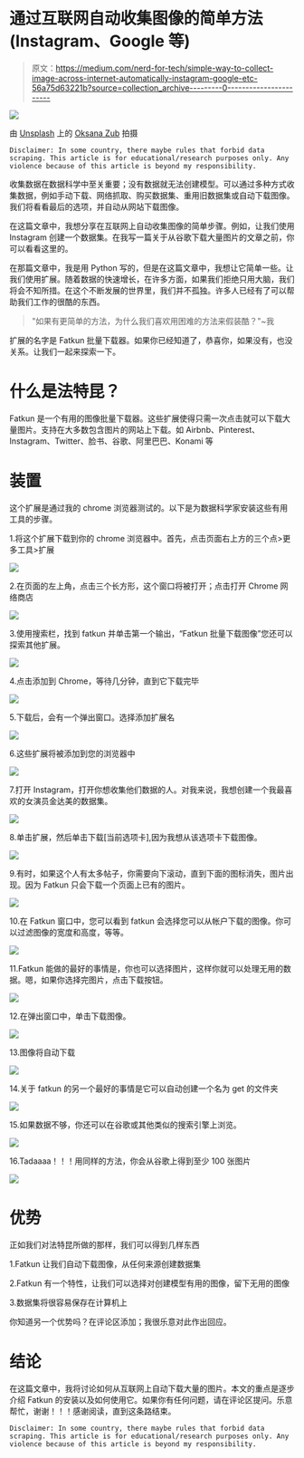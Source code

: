 # 通过互联网自动收集图像的简单方法(Instagram、Google 等)

> 原文：<https://medium.com/nerd-for-tech/simple-way-to-collect-image-across-internet-automatically-instagram-google-etc-56a75d63221b?source=collection_archive---------0----------------------->

![](img/218361a48c93f5844ae6527c6d8172eb.png)

由 [Unsplash](https://unsplash.com/?utm_source=unsplash&utm_medium=referral&utm_content=creditCopyText) 上的 [Oksana Zub](https://unsplash.com/@oxanamiles?utm_source=unsplash&utm_medium=referral&utm_content=creditCopyText) 拍摄

```
Disclaimer: In some country, there maybe rules that forbid data scraping. This article is for educational/research purposes only. Any violence because of this article is beyond my responsibility.
```

收集数据在数据科学中至关重要；没有数据就无法创建模型。可以通过多种方式收集数据，例如手动下载、网络抓取、购买数据集、重用旧数据集或自动下载图像。我们将看看最后的选项，并自动从网站下载图像。

在这篇文章中，我想分享在互联网上自动收集图像的简单步骤。例如，让我们使用 Instagram 创建一个数据集。在我写一篇关于从谷歌下载大量图片的文章之前，你可以看看这里的。

在那篇文章中，我是用 Python 写的，但是在这篇文章中，我想让它简单一些。让我们使用扩展。随着数据的快速增长，在许多方面，如果我们拒绝只用大脑，我们将会不知所措。在这个不断发展的世界里，我们并不孤独。许多人已经有了可以帮助我们工作的很酷的东西。

> "如果有更简单的方法，为什么我们喜欢用困难的方法来假装酷？"~我

扩展的名字是 Fatkun 批量下载器。如果你已经知道了，恭喜你，如果没有，也没关系。让我们一起来探索一下。

# 什么是法特昆？

Fatkun 是一个有用的图像批量下载器。这些扩展使得只需一次点击就可以下载大量图片。支持在大多数包含图片的网站上下载。如 Airbnb、Pinterest、Instagram、Twitter、脸书、谷歌、阿里巴巴、Konami 等

# 装置

这个扩展是通过我的 chrome 浏览器测试的。以下是为数据科学家安装这些有用工具的步骤。

1.将这个扩展下载到你的 chrome 浏览器中。首先，点击页面右上方的三个点>更多工具>扩展

![](img/5dacd3495379386979f6e973a266929a.png)

2.在页面的左上角，点击三个长方形，这个窗口将被打开；点击打开 Chrome 网络商店

![](img/c9a6da03c8a31d8da8db2094ff0f812b.png)

3.使用搜索栏，找到 fatkun 并单击第一个输出，“Fatkun 批量下载图像”您还可以探索其他扩展。

![](img/808f2f5401a7e59564334a80bd355d82.png)

4.点击添加到 Chrome，等待几分钟，直到它下载完毕

![](img/e096d2782833b60895e7092dd8297098.png)

5.下载后，会有一个弹出窗口。选择添加扩展名

![](img/b63c46148c401439f9353b4bbed68140.png)

6.这些扩展将被添加到您的浏览器中

![](img/b655d9cb109c7411ce2090960ccb5c0a.png)

7.打开 Instagram，打开你想收集他们数据的人。对我来说，我想创建一个我最喜欢的女演员金达美的数据集。

![](img/4ec053f72b15942d0229aac073b5dfc0.png)

8.单击扩展，然后单击下载[当前选项卡],因为我想从该选项卡下载图像。

![](img/550f183c581c2f18475306e2af7845e5.png)

9.有时，如果这个人有太多帖子，你需要向下滚动，直到下面的图标消失，图片出现。因为 Fatkun 只会下载一个页面上已有的图片。

![](img/3f35336f1492540bc83c1a0940cc3470.png)

10.在 Fatkun 窗口中，您可以看到 fatkun 会选择您可以从帐户下载的图像。你可以过滤图像的宽度和高度，等等。

![](img/47e62262486bd5c02c684673a6afbcb6.png)

11.Fatkun 能做的最好的事情是，你也可以选择图片，这样你就可以处理无用的数据。嗯，如果你选择完图片，点击下载按钮。

![](img/5904bba5c80f784e59eb38205f2498f3.png)

12.在弹出窗口中，单击下载图像。

![](img/017d3d9bbeea41a8f83c9501a832ae67.png)

13.图像将自动下载

![](img/33ed852278580689a30b90e7fe45f2f1.png)

14.关于 fatkun 的另一个最好的事情是它可以自动创建一个名为 get 的文件夹

![](img/b77309aa13f473d3be46fc5c38fa00b1.png)

15.如果数据不够，你还可以在谷歌或其他类似的搜索引擎上浏览。

![](img/bf0a660844eab2af888a92a6654b21a2.png)

16.Tadaaaa！！！用同样的方法，你会从谷歌上得到至少 100 张图片

![](img/30f317342c028fd7d6925caa5af30f54.png)

# 优势

正如我们对法特昆所做的那样，我们可以得到几样东西

1.Fatkun 让我们自动下载图像，从任何来源创建数据集

2.Fatkun 有一个特性，让我们可以选择对创建模型有用的图像，留下无用的图像

3.数据集将很容易保存在计算机上

你知道另一个优势吗？在评论区添加；我很乐意对此作出回应。

# 结论

在这篇文章中，我将讨论如何从互联网上自动下载大量的图片。本文的重点是逐步介绍 Fatkun 的安装以及如何使用它。如果你有任何问题，请在评论区提问。乐意帮忙，谢谢！！！感谢阅读，直到这条路结束。

```
Disclaimer: In some country, there maybe rules that forbid data scraping. This article is for educational/research purposes only. Any violence because of this article is beyond my responsibility.
```